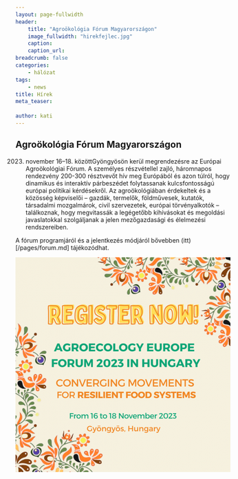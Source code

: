 ```yaml
---
layout: page-fullwidth
header: 
    title: "Agroökológia Fórum Magyarországon"
    image_fullwidth: "hirekfejlec.jpg"
    caption:
    caption_url: 
breadcrumb: false
categories:
    - hálózat
tags:
    - news
title: Hírek
meta_teaser: 

author: kati
---
```

## Agroökológia Fórum Magyarországon ##  

2023. november 16–18. közöttGyöngyösön kerül megrendezésre az Európai Agroökológiai Fórum. A személyes részvétellel zajló, háromnapos rendezvény 200-300 résztvevőt hív meg Európából és azon túlról, hogy dinamikus és interaktív párbeszédet folytassanak kulcsfontosságú európai politikai kérdésekről. Az agroökológiában érdekeltek és a közösség képviselői – gazdák, termelők, földművesek, kutatók, társadalmi mozgalmárok, civil szervezetek, európai törvényalkotók – találkoznak, hogy megvitassák a legégetőbb kihívásokat és megoldási javaslatokkal szolgáljanak a jelen mezőgazdasági és élelmezési rendszereiben.

A fórum programjáról és a jelentkezés módjáról bővebben (itt)[/pages/forum.md] tájékozódhat. 

![kép2](/images/forumregistration.png)

